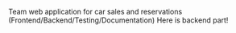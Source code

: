 Team web application for car sales and reservations
(Frontend/Backend/Testing/Documentation)
Here is backend part!
